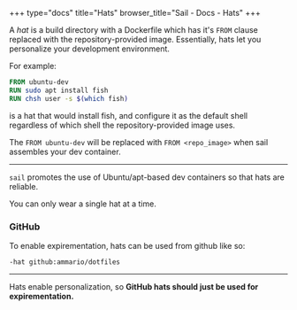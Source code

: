 +++
type="docs"
title="Hats"
browser_title="Sail - Docs - Hats"
+++

A _hat_ is a build directory with a Dockerfile which has it's `FROM` clause
replaced with the repository-provided image. Essentially, hats let you
personalize your development environment.

For example:

```Dockerfile
FROM ubuntu-dev
RUN sudo apt install fish
RUN chsh user -s $(which fish)
```

is a hat that would install fish, and configure it as the default
shell regardless of which shell the repository-provided image uses.

The `FROM ubuntu-dev` will be replaced with `FROM <repo_image>` when sail
assembles your dev container.

---

`sail` promotes the use of Ubuntu/apt-based dev containers so that hats are
reliable.

You can only wear a single hat at a time.

### GitHub

To enable expirementation, hats can be used from github like so:

`-hat github:ammario/dotfiles`

---

Hats enable personalization, so **GitHub hats should just be used for expirementation.**